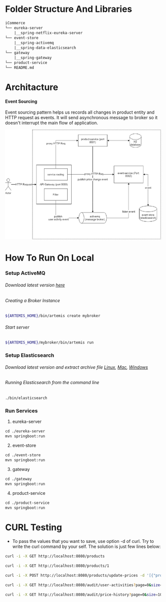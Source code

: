 Folder Structure And Libraries
================

```
iCommerce
└── eureka-server
    |__spring-netflix-eureka-server
└── event-store
    |__spring-activemq
    |__spring-data-elasticsearch
└── gateway
    |__spring-gateway
└── product-service
└── README.md
```

Architacture
================
#### Event Sourcing
Event sourcing pattern helps us records all changes in product entity and HTTP request as events. It will send asynchronous message to broker so it doesn't interrupt the main flow of application.

![image](iCommerce-architecture-diagram.png)

How To Run On Local
================
### Setup ActiveMQ
###### Download latest version [here](https://activemq.apache.org/components/artemis/download/)
###### Creating a Broker Instance
```bash
${ARTEMIS_HOME}/bin/artemis create mybroker
```
###### Start server
```bash
${ARTEMIS_HOME}/mybroker/bin/artemis run
```

### Setup Elasticsearch
###### Download latest version and extract archive file [Linux](https://artifacts.elastic.co/downloads/elasticsearch/elasticsearch-7.12.1-linux-x86_64.tar.gz), [Mac](https://artifacts.elastic.co/downloads/elasticsearch/elasticsearch-7.12.1-darwin-x86_64.tar.gz), [Windows](https://artifacts.elastic.co/downloads/elasticsearch/elasticsearch-7.12.1-windows-x86_64.zip)
###### Running Elasticsearch from the command line
```bash
./bin/elasticsearch
```
### Run Services
1. eureka-server
```
cd ./eureka-server
mvn springboot:run
```
2. event-store
```
cd ./event-store
mvn springboot:run
```
3. gateway
```
cd ./gateway
mvn springboot:run
```
4. product-service
```
cd ./product-service
mvn springboot:run
```


CURL Testing
================
* To pass the values that you want to save, use option -d of curl. Try to write the curl command by your self. The solution is just few lines below:

```bash
curl -i -X GET http://localhost:8080/products
```

```bash
curl -i -X GET http://localhost:8080/products/1
```

```bash
curl -i -X POST http://localhost:8080/products/update-prices -d '[{"productId":1, "price": 9999}, {"productId":2, "price": 1234]'
```

```bash
curl -i -X GET http://localhost:8080/audit/user-activities?page=0&size=10
```

```bash
curl -i -X GET http://localhost:8080/audit/price-history?page=0&size=10&id=1
```
